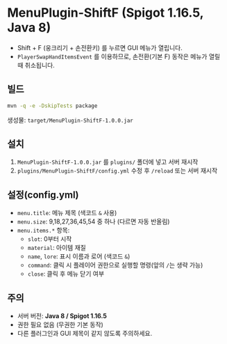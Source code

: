 # MenuPlugin-ShiftF (Spigot 1.16.5, Java 8)

- Shift + F (웅크리기 + 손전환키) 를 누르면 GUI 메뉴가 열립니다.
- `PlayerSwapHandItemsEvent` 를 이용하므로, 손전환(기본 F) 동작은 메뉴가 열릴 때 취소됩니다.

## 빌드
```bash
mvn -q -e -DskipTests package
```
생성물: `target/MenuPlugin-ShiftF-1.0.0.jar`

## 설치
1. `MenuPlugin-ShiftF-1.0.0.jar` 를 `plugins/` 폴더에 넣고 서버 재시작
2. `plugins/MenuPlugin-ShiftF/config.yml` 수정 후 `/reload` 또는 서버 재시작

## 설정(config.yml)
- `menu.title`: 메뉴 제목 (색코드 `&` 사용)
- `menu.size`: 9,18,27,36,45,54 중 하나 (다르면 자동 반올림)
- `menu.items.*` 항목:
  - `slot`: 0부터 시작
  - `material`: 아이템 재질
  - `name`, `lore`: 표시 이름과 로어 (색코드 `&`)
  - `command`: 클릭 시 플레이어 권한으로 실행할 명령(앞의 `/`는 생략 가능)
  - `close`: 클릭 후 메뉴 닫기 여부

## 주의
- 서버 버전: **Java 8 / Spigot 1.16.5**
- 권한 필요 없음 (무권한 기본 동작)
- 다른 플러그인과 GUI 제목이 같지 않도록 주의하세요.
